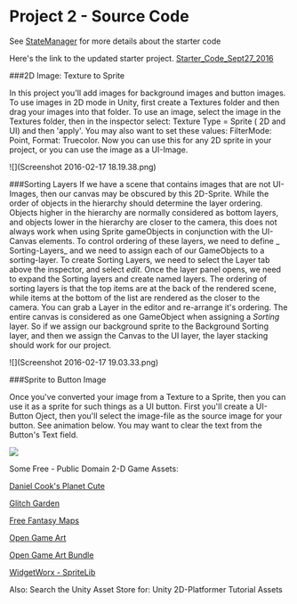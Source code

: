 # Project 2 - Source Code
 
 See [StateManager](statemanager.md) for more details about the starter code

Here's the link to the updated starter project.
[Starter_Code_Sept27_2016](https://utdallas.box.com/v/Project2-starterCodeF16)


 ###2D Image: Texture to Sprite
 
 In this project you'll add images for background images and button images.  To use images in 2D mode in Unity, first create a Textures folder and then drag your images into that folder.  To use an image, select the image in the Textures folder, then in the inspector select: Texture Type = Sprite ( 2D and UI) and then 'apply'.  You may also want to set these values: FilterMode: Point, Format: Truecolor.  Now you can use this for any 2D sprite in your project, or you can use the image as a UI-Image.  
 
 ![](Screenshot 2016-02-17 18.19.38.png)
 
 ###Sorting Layers
 If we have a scene that contains images that are not UI-Images, then our canvas may be obscured by this 2D-Sprite. While the order of objects in the hierarchy should determine the layer ordering.  Objects higher in the hierarchy are normally considered as bottom layers, and objects lower in the hierarchy are closer to the camera, this does not always work when using Sprite gameObjects in conjunction with the UI-Canvas elements.  To control ordering of these layers, we need to define _ Sorting-Layers_ and we need to assign each of our GameObjects to a sorting-layer.  To create Sorting Layers, we need to select the Layer tab above the inspector, and select _edit_.  Once the layer panel opens, we need to expand the Sorting layers and create named layers.  The ordering of sorting layers is that the top items are at the back of the rendered scene, while items at the bottom of the list are rendered as the closer to the camera.  You can grab a Layer in the editor and re-arrange it's ordering.  The entire canvas is considered as one GameObject when assigning a _Sorting_ layer.  So if we assign our background sprite to the Background Sorting layer, and then we assign the Canvas to the UI layer, the layer stacking should work for our project.
 
 ![](Screenshot 2016-02-17 19.03.33.png)
 
 ###Sprite to Button Image
 
 Once you've converted your image from a Texture to a Sprite, then you can use it as a sprite for such things as a UI button.  First you'll create a UI-Button Oject, then you'll select the image-file as the source image for your button.  See animation below.  You may want to clear the text from the Button's Text field.

![](imageButton.gif)


 Some Free - Public Domain 2-D Game Assets: 
 
 [Daniel Cook's Planet Cute](http://www.lostgarden.com/2007/05/dancs-miraculously-flexible-game.html)
 
 [Glitch Garden](http://www.glitchthegame.com/public-domain-game-art/)
 
 [Free Fantasy Maps](http://freefantasymaps.org/free-fantasy-maps/)
 
 [Open Game Art](http://opengameart.org/)
 
[ Open Game Art Bundle](http://open.commonly.cc/)

[WidgetWorx - SpriteLib](http://www.widgetworx.com/spritelib/)
 
 Also: Search the Unity Asset Store for: Unity 2D-Platformer Tutorial Assets